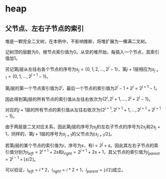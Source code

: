# heap

## 父节点、左右子节点的索引

堆是一颗完全二叉树，在本例中，不影响推断，将堆扩展为一棵满二叉树。

记树顶的层数为$0$，根节点索引值为$0$。从空的堆开始，每插入一个节点，其索引值加1。

另记第$j$层从左往右各个节点的序号为$s_j=\{0,1,2,...,2^{j}-1\}$，第$j+1$层相应为$s_{j+1}=\{0,1,...,2^{j+1}-1\}$。

第${j}$层的第一个节点索引值为$2^{j}$，最后一个节点的索引值为$2^{j} - 1 + 2^j=2^{j+1}-1$。

因此得到第$j$层的所有节点的索引值从左往右依次为$\{2^{j}, 2^{j}+1, ..., 2^{j} + 2^{j} - 1\}$。

对应的$j+1$层的所有节点的索引值从左往右依次为$\{2^{j+1}, 2^{j+1}+1,...,2^{j+1}+2^{j+1}-1\}$。

由于两层是二叉对应关系，因此第$j$层的序号为$s_j$的左右子节点的序号为$2s_j$和$2s_j+1$，同样的，第$j+1$层的序号为$s_{j+1}$的父节点为$\lfloor s_{j+1}/2 \rfloor$。

若第$j$层的某个节点的索引值为$i$，序号为$s$，有$i=2^j + s$。因此其左右子节点的索引值分别为$i_{left}=2^{j+1}+2s$和$i_{right}=2^{j+1}+2s+1$，其父节点的索引值为$i_{parent} = 2^{j-1} + \lfloor s/2 \rfloor$。

可以验证，$i_{left} = i * 2$，$i_{right} = i * 2 + 1$，$i_{parent} = \lfloor i/2 \rfloor$成立。